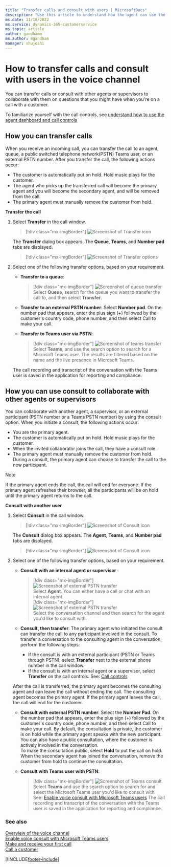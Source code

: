 ```yaml
---
title: "Transfer calls and consult with users | MicrosoftDocs"
description: "Use this article to understand how the agent can use the transfer and consult options to make and receive customer calls in Omnichannel for Customer Service."
ms.date: 11/18/2022
ms.service: dynamics-365-customerservice
ms.topic: article
author: gandhamm
ms.author: mgandham
manager: shujoshi
---
```


# How to transfer calls and consult with users in the voice channel

You can transfer calls or consult with other agents or supervisors to collaborate with them on questions that you might have when you're on a call with a customer. 

To familiarize yourself with the call controls, see [understand how to use the agent dashboard and call controls](voice-channel-agent-experience.md)

## How you can transfer calls

When you receive an incoming call, you can transfer the call to an agent, queue, a public switched telephone network(PSTN) Teams user, or an external PSTN number. After you transfer the call, the following actions occur:

 - The customer is automatically put on hold. Hold music plays for the customer.
 - The agent who picks up the transferred call will become the primary agent and you will become the secondary agent, and will be removed from the call. 
 - The primary agent must manually remove the customer from hold.


**Transfer the call**

1. Select **Transfer** in the call window. 

    > [!div class="mx-imgBorder"]
    > ![Screenshot of Transfer icon](./media/oc-transfer-scn.png)<br>
   
   The **Transfer** dialog box appears. The **Queue**, **Teams**, and **Number pad** tabs are displayed.
  
    > [!div class="mx-imgBorder"]
    > ![Screenshot of Transfer options](./media/oc-transfer-options.png)

3. Select one of the following transfer options, based on your requirement.

    - **Transfer to a queue**:<br>
        > [!div class="mx-imgBorder"]
        > ![Screenshot of queue transfer](./media/oc-transfer-q.png)<br>
     Select **Queue**, search for the queue you want to transfer the call to, and then select **Transfer**.

    - **Transfer to an external PSTN number**:
       Select **Number pad**. On the number pad that appears, enter the plus sign (+) followed by the customer's country code, phone number, and then select Call to make your call. 
    
    - **Transfer to Teams user via PSTN**:<br> 
        > [!div class="mx-imgBorder"]
        > ![Screenshot of teams transfer](./media/oc-teams-transfer.png) <br>
    Select **Teams**, and use the search option to search for a Microsoft Teams user. The results are filtered based on the name and the live presence in Microsoft Teams. 

    The call recording and transcript of the conversation with the Teams user is saved in the application for reporting and compliance.

## How you can use consult to collaborate with other agents or supervisors

You can collaborate with another agent, a supervisor, or an external participant (PSTN number or a Teams PSTN number) by using the consult option.  When you initiate a consult, the following actions occur:

- You are the primary agent. 
- The customer is automatically put on hold. Hold music plays for the customer.
- When the invited collaborator joins the call, they have a consult role.
- The primary agent must manually remove the customer from hold. During a consult, the primary agent can choose to transfer the call to the new participant. 

> [!NOTE]
> If the primary agent ends the call, the call will end for everyone. 
> If the primary agent refreshes their browser, all the participants will be on hold until the primary agent returns to the call. 

**Consult with another user**

1. Select **Consult** in the call window. 

    > [!div class="mx-imgBorder"]
    > ![Screenshot of Consult icon](./media/oc-consult-btn.png)<br>
   
   The **Consult** dialog box appears. The **Agent**, **Teams**, and **Number pad** tabs are displayed.
    > [!div class="mx-imgBorder"]
    > ![Screenshot of Consult icon](./media/oc-consult-optns.png)<br>

3. Select one of the following transfer options, based on your requirement.
    - **Consult with an internal agent or supervisor** : <br>
         > [!div class="mx-imgBorder"]
         > ![Screenshot of external PSTN transfer](./media/oc-consult-agent.png)<br>
    Select **Agent**. You can either have a call or chat with an internal agent.<br>
         > [!div class="mx-imgBorder"]
         > ![Screenshot of external PSTN transfer](./media/oc-consult-agent.png)<br>
    Select the conversation channel and then search for the agent you'd like to consult with. 

    - **Consult, then transfer**: The primary agent who initiated the consult can transfer the call to any participant involved in the consult. To transfer a conversation to the consulting agent in the conversation, perform the following steps:

       - If the consult is with an external participant (PSTN or Teams through PSTN), select **Transfer** next to the external phone number in the call window.
       - If the consult is with an internal agent or a supervisor, select  **Transfer** on the call controls. See: [Call controls](voice-channel-agent-experience.md#call-controls)

    After the call is transferred, the primary agent becomes the consulting agent and can leave the call without ending the call. The consulting agent becomes the primary agent. If the primary agent leaves the call, the call will end for the customer. 

    - **Consult with external PSTN number**: Select the **Number Pad**. On the number pad that appears, enter the plus sign (+) followed by the customer's country code, phone number, and then select Call to make your call. 
    By default, the consultation is private, the customer is on hold while the primary agent speaks with the new participant. You can also have a public consultation, where the customer is actively involved in the conversation. <br>
    To make the consultation public, select **Hold** to put the call on hold. When the secondary agent has joined the conversation, remove the customer from hold to continue the consultation.<br>

    - **Consult with Teams user with PSTN**:<br>
        > [!div class="mx-imgBorder"]
        > ![Screenshot of Teams consult](./media/oc-consult-teams.png)<br>
    Select **Teams** and use the search option to search for and select the Microsoft Teams user you'd like to consult with.  See: [Enable voice consult with Microsoft Teams users](voice-consult-microsoft-teams-user.md)
    The call recording and transcript of the conversation with the Teams user is saved in the application for reporting and compliance.

### See also

[Overview of the voice channel](voice-channel.md)  
[Enable voice consult with Microsoft Teams users](voice-consult-microsoft-teams-user.md)  
[Make and receive your first call](voice-channel-first-call.md)  
[Call a customer](voice-channel-call-customer.md)  

[!INCLUDE[footer-include](../includes/footer-banner.md)]
